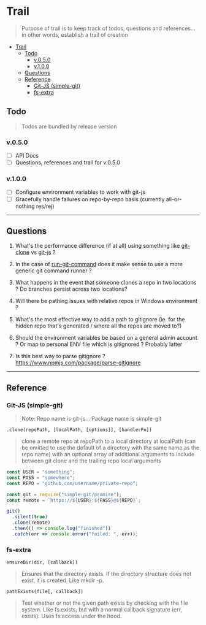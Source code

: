 # Trail

> Purpose of trail is to keep track of todos, questions and references... in other words, establish a trail of creation

<!-- TOC START min:1 max:3 link:true update:true -->

* [Trail](#trail)
  * [Todo](#todo)
    * [v.0.5.0](#v050)
    * [v.1.0.0](#v100)
  * [Questions](#questions)
  * [Reference](#reference)
    * [Git-JS (simple-git)](#git-js-simple-git)
    * [fs-extra](#fs-extra)

<!-- TOC END -->

## Todo

> Todos are bundled by release version

### v.0.5.0

* [ ] API Docs
* [ ] Questions, references and trail for v.0.5.0

### v.1.0.0

* [ ] Configure environment variables to work with git-js
* [ ] Gracefully handle failures on repo-by-repo basis (currently all-or-nothing res/rej)

---

## Questions

1. What's the performance difference (if at all) using something like [git-clone](https://github.com/jaz303/git-clone) vs [git-js](https://github.com/steveukx/git-js) ?

2. In the case of [run-git-command](https://www.npmjs.com/package/run-git-command) does it make sense to use a more generic git command runner ?

3. What happens in the event that someone clones a repo in two locations ? Do branches persist across two locations?

4. Will there be pathing issues with relative repos in Windows environment ?

5. What's the most effective way to add a path to gitignore (ie. for the hidden repo that's generated / where all the repos are moved to?)

6. Should the environment variables be based on a general admin account ? Or map to personal ENV file which is gitignored ? Probably latter

7. Is this best way to parse gitignore ? https://www.npmjs.com/package/parse-gitignore

---

## Reference

### Git-JS (simple-git)

> Note: Repo name is git-js... Package name is simple-git

`.clone(repoPath, [localPath, [options]], [handlerFn])`

> clone a remote repo at repoPath to a local directory at localPath (can be omitted to use the default of a directory with the same name as the repo name) with an optional array of additional arguments to include between git clone and the trailing repo local arguments

```js
const USER = "something";
const PASS = "somewhere";
const REPO = "github.com/username/private-repo";

const git = require("simple-git/promise");
const remote = `https://${USER}:${PASS}@${REPO}`;

git()
  .silent(true)
  .clone(remote)
  .then(() => console.log("finished"))
  .catch(err => console.error("failed: ", err));
```

### fs-extra

`ensureDir(dir, [callback])`

> Ensures that the directory exists. If the directory structure does not exist, it is created. Like mkdir -p.

`pathExists(file[, callback])`

> Test whether or not the given path exists by checking with the file system. Like fs.exists, but with a normal callback signature (err, exists). Uses fs.access under the hood.
